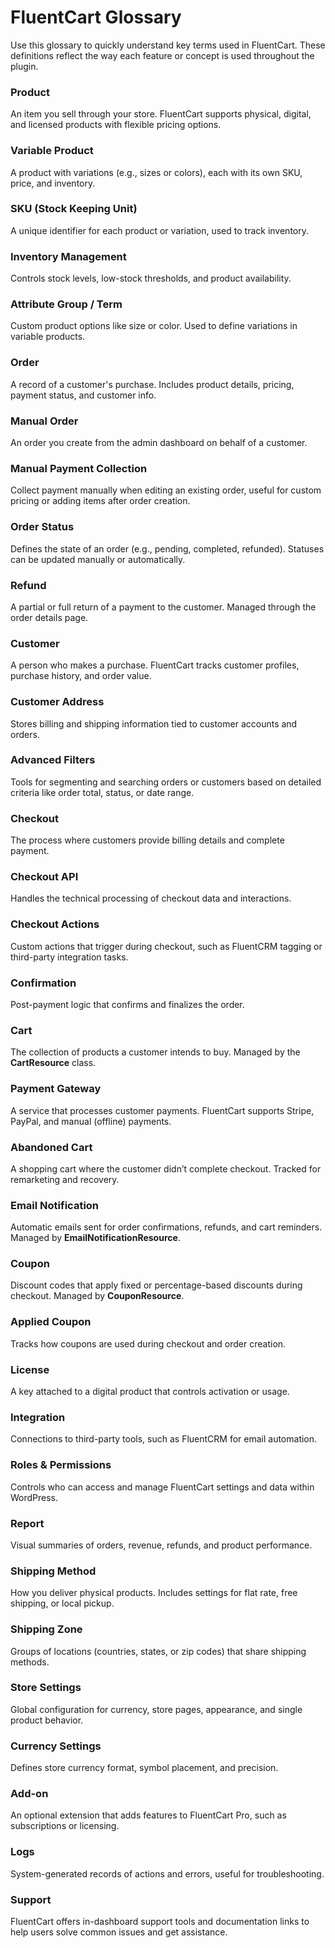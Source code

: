 # FluentCart Glossary

Use this glossary to quickly understand key terms used in FluentCart. These definitions reflect the way each feature or concept is used throughout the plugin.

### Product
An item you sell through your store. FluentCart supports physical, digital, and licensed products with flexible pricing options.

### Variable Product
A product with variations (e.g., sizes or colors), each with its own SKU, price, and inventory.

### SKU (Stock Keeping Unit)
A unique identifier for each product or variation, used to track inventory.

### Inventory Management
Controls stock levels, low-stock thresholds, and product availability.

### Attribute Group / Term
Custom product options like size or color. Used to define variations in variable products.

### Order
A record of a customer's purchase. Includes product details, pricing, payment status, and customer info.

### Manual Order
An order you create from the admin dashboard on behalf of a customer.

### Manual Payment Collection
Collect payment manually when editing an existing order, useful for custom pricing or adding items after order creation.

### Order Status
Defines the state of an order (e.g., pending, completed, refunded). Statuses can be updated manually or automatically.

### Refund
A partial or full return of a payment to the customer. Managed through the order details page.

### Customer
A person who makes a purchase. FluentCart tracks customer profiles, purchase history, and order value.

### Customer Address
Stores billing and shipping information tied to customer accounts and orders.

### Advanced Filters
Tools for segmenting and searching orders or customers based on detailed criteria like order total, status, or date range.

### Checkout
The process where customers provide billing details and complete payment.

### Checkout API
Handles the technical processing of checkout data and interactions.

### Checkout Actions
Custom actions that trigger during checkout, such as FluentCRM tagging or third-party integration tasks.

### Confirmation
Post-payment logic that confirms and finalizes the order.

### Cart
The collection of products a customer intends to buy. Managed by the **CartResource** class.

### Payment Gateway
A service that processes customer payments. FluentCart supports Stripe, PayPal, and manual (offline) payments.

### Abandoned Cart
A shopping cart where the customer didn’t complete checkout. Tracked for remarketing and recovery.

### Email Notification
Automatic emails sent for order confirmations, refunds, and cart reminders. Managed by **EmailNotificationResource**.

### Coupon
Discount codes that apply fixed or percentage-based discounts during checkout. Managed by **CouponResource**.

### Applied Coupon
Tracks how coupons are used during checkout and order creation.

### License
A key attached to a digital product that controls activation or usage.

### Integration
Connections to third-party tools, such as FluentCRM for email automation.

### Roles & Permissions
Controls who can access and manage FluentCart settings and data within WordPress.

### Report
Visual summaries of orders, revenue, refunds, and product performance.

### Shipping Method
How you deliver physical products. Includes settings for flat rate, free shipping, or local pickup.

### Shipping Zone
Groups of locations (countries, states, or zip codes) that share shipping methods.

### Store Settings
Global configuration for currency, store pages, appearance, and single product behavior.

### Currency Settings
Defines store currency format, symbol placement, and precision.

### Add-on
An optional extension that adds features to FluentCart Pro, such as subscriptions or licensing.

### Logs
System-generated records of actions and errors, useful for troubleshooting.

### Support
FluentCart offers in-dashboard support tools and documentation links to help users solve common issues and get assistance.
